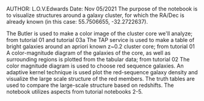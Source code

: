 AUTHOR: L.O.V.Edwards
Date: Nov 05/2021
The purpose of the notebook is to visualize structures around a galaxy cluster, for which the RA/Dec is already known (in this case: 55.7506655, -32.2722637).

The Butler is used to make a color image of the cluster core we'll analyze; from tutorial 01 and tutorial 03a
The TAP service is used to make a table of bright galaxies around an apriori known z~0.2 cluster core; from tutorial 01
A color-magnitude diagram of the galaxies of the core, as well as surrounding regions is plotted from the tabular data; from tutorial 02
The color magnitude diagram is used to choose red sequence galaxies.
An adaptive kernel technique is used plot the red-sequence galaxy density and visualize the large scale structure of the red members. The truth tables are used to compare the large-scale structure based on redshifts.
The notebook utilizes aspects from tutorial notebooks 2-5.

